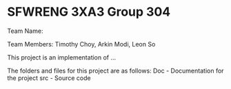 # SFWRENG 3XA3 Group 304

Team Name:

Team Members: Timothy Choy, Arkin Modi, Leon So

This project is an implementation of ...

The folders and files for this project are as follows:
Doc - Documentation for the project
src - Source code

